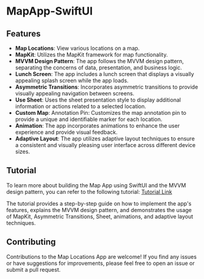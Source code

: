 # MapApp-SwiftUI

## Features

- **Map Locations**: View various locations on a map.
- **MapKit**: Utilizes the MapKit framework for map functionality.
- **MVVM Design Pattern**: The app follows the MVVM design pattern, separating the concerns of data, presentation, and business logic.
- **Lunch Screen**: The app includes a lunch screen that displays a visually appealing splash screen while the app loads.
- **Asymmetric Transitions**: Incorporates asymmetric transitions to provide visually appealing navigation between screens.
- **Use Sheet**: Uses the sheet presentation style to display additional information or actions related to a selected location.
- **Custom Map**: Annotation Pin: Customizes the map annotation pin to provide a unique and identifiable marker for each location.
- **Animation**: The app incorporates animations to enhance the user experience and provide visual feedback.
- **Adaptive Layout**: The app utilizes adaptive layout techniques to ensure a consistent and visually pleasing user interface across different device sizes.

## Tutorial

To learn more about building the Map App using SwiftUI and the MVVM design pattern, you can refer to the following tutorial: [Tutorial Link](https://www.youtube.com/playlist?list=PLwvDm4Vfkdpha5eVTjLM0eRlJ7-yDDwBk)

The tutorial provides a step-by-step guide on how to implement the app's features, explains the MVVM design pattern, and demonstrates the usage of MapKit, Asymmetric Transitions, Sheet, animations, and adaptive layout techniques.

## Contributing

Contributions to the Map Locations App are welcome! If you find any issues or have suggestions for improvements, please feel free to open an issue or submit a pull request.
